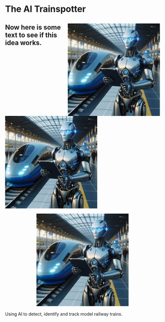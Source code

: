 # The AI Trainspotter

<img align="right" 
src="images/ai_trainspotter_2_300.jpg">
Now here is some text to see if this idea works.
----

<img src="images/ai_trainspotter_2.jpg" width="300">

<p align="center">
   <img src="images/ai_trainspotter_2_300.jpg">
</p>


Using AI to detect, identify and track model railway trains.
